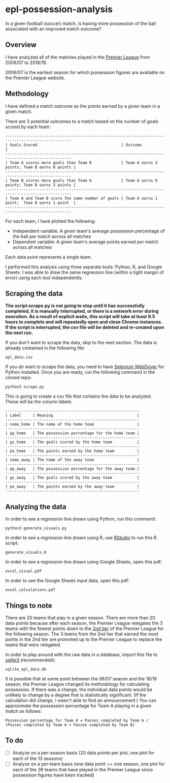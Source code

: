 # epl-possession-analysis

In a given football (soccer) match, is having more possession of the ball associated with an improved match outcome?

## Overview

I have analyzed all of the matches played in the [Premier League](https://www.premierleague.com/) from 2006/07 to 2018/19.

2006/07 is the earliest season for which possession figures are available on the Premier League website.

## Methodology

I have defined a match outcome as the points earned by a given team in a given match.

There are 3 potential outcomes to a match based on the number of goals scored by each team:
```
---------------------------------------------------------------------------------------------------
| Goals Scored                                     | Outcome                                      |
---------------------------------------------------------------------------------------------------
| Team A scores more goals than Team B             | Team A earns 3 points; Team B earns 0 points |
---------------------------------------------------------------------------------------------------
| Team B scores more goals than Team A             | Team A earns 0 points; Team B earns 3 points |
---------------------------------------------------------------------------------------------------
| Team A and Team B score the same number of goals | Team A earns 1 point;  Team B earns 1 point  |
---------------------------------------------------------------------------------------------------
```

For each team, I have plotted the following:
- Independent variable: A given team's average possession percentage of the ball per match across all matches
- Dependent variable: A given team's average points earned per match across all matches

Each data point represents a single team.

I performed this analysis using three separate tools: Python, R, and Google Sheets. I was able to draw the same regression line (within a tight margin of error) using each tool independently.

## Scraping the data

**The script scrape.py is not going to stop until it has successfully completed, it is manually interrupted, or there is a network error during execution. As a result of explicit waits, this script will take at least 9.5 hours to complete and will repeatedly open and close Chrome instances. If the script is interrupted, the csv file will be deleted and re-created upon the next run.**

If you don't want to scrape the data, skip to the next section. The data is already contained in the following file:
```
epl_data.csv
```

If you _do_ want to scrape the data, you need to have [Selenium WebDriver](https://www.seleniumhq.org/) for Python installed. Once you are ready, run the following command in the cloned repo:
```
python3 scrape.py
```

This is going to create a csv file that contains the data to be analyzed. These will be the column labels:
```
-----------------------------------------------------------
| Label     | Meaning                                     |
-----------------------------------------------------------
| name_home | The name of the home team                   |
-----------------------------------------------------------
| pp_home   | The possession percentage for the home team |
-----------------------------------------------------------
| gs_home   | The goals scored by the home team           |
-----------------------------------------------------------
| pe_home   | The points earned by the home team          |
-----------------------------------------------------------
| name_away | The name of the away team                   |
-----------------------------------------------------------
| pp_away   | The possession percentage for the away team |
-----------------------------------------------------------
| gs_away   | The goals scored by the away team           |
-----------------------------------------------------------
| pe_away   | The points earned by the away team          |
-----------------------------------------------------------
```

## Analyzing the data

In order to see a regression line drawn using Python, run this command:
```
python3 generate_visuals.py
```

In order to see a regression line drawn using R, use [RStudio](https://rstudio.com/) to run this R script:
```
generate_visuals.R
```

In order to see a regression line drawn using Google Sheets, open this pdf:
```
excel_visual.pdf
```

In order to see the Google Sheets input data, open this pdf:
```
excel_calculations.pdf
```

## Things to note

There are 20 teams that play in a given season. There are more than 20 data points because after each season, the Premier League relegates the 3 teams with the fewest points down to the [2nd tier](https://www.efl.com/) of the Premier League for the following season. The 3 teams from the 2nd tier that earned the most points in the 2nd tier are promoted up to the Premier League to replace the teams that were relegated.

In order to play around with the raw data in a database, import this file to [sqlite3](https://www.sqlite.org/index.html) (recommended):
```
sqlite_epl_data.db
```

It is possible that at some point between the 06/07 season and the 18/19 season, the Premier League changed its methodology for calculating possession. If there was a change, the individual data points would be unlikely to change by a degree that is statistically significant. (If the calculation did change, I wasn't able to find an announcement.) You can approximate the possession percentage for Team A playing in a given match as follows:
```
Possession percentage for Team A = Passes completed by Team A / (Passes completed by Team A + Passes completed by Team B)
```

## To do

- [ ] Analyze on a per-season basis (20 data points per plot, one plot for each of the 13 seasons)
- [ ] Analyze on a per-team basis (one data point == one season, one plot for each of the 39 teams that have played in the Premier League since possession figures have been tracked)
